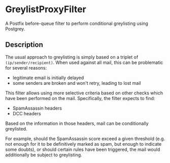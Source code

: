 # GreylistProxyFilter

A Postfix before-queue filter to perform conditional greylisting using
Postgrey.

## Description

The usual approach to greylisting is simply based on a triplet of
`(ip/sender/recipient)`. When used against all mail, this can be
problematic for several reasons:
* legitimate email is initially delayed
* some senders are broken and won't retry, leading to lost mail

This filter allows using more selective criteria based on other checks
which have been performed on the mail. Specifically, the filter expects
to find:
* SpamAssassin headers
* DCC headers

Based on the information in those headers, mail can be conditionally
greylisted.

For example, should the SpamAssassin score exceed a given
threshold (e.g. not enough for it to be definitively marked as spam,
but enough to indicate some doubts), or should certain rules have
been triggered, the mail would additionally be subject to greylisting.
